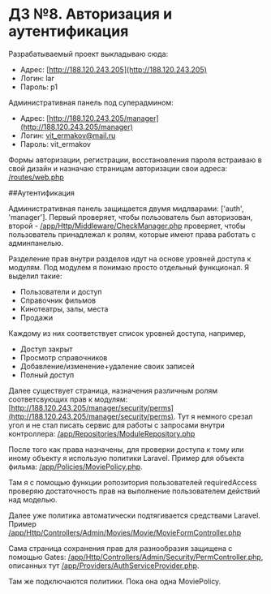 # Д3 №8.  Авторизация и аутентификация

Разрабатываемый проект выкладываю сюда:

* Адрес: [http://188.120.243.205](http://188.120.243.205)
* Логин: lar
* Пароль: p1

Административная панель под суперадмином:
 
* Адрес: [http://188.120.243.205/manager](http://188.120.243.205/manager)
* Логин: vit_ermakov@mail.ru
* Пароль: vit_ermakov

Формы авторизации, регистрации, восстановления пароля встраиваю 
в свой дизайн и назначаю страницам авторизации свои адреса:  
[/routes/web.php](https://github.com/otusteamedu/Laravel/blob/VYermakov/hw8/routes/web.php)

##Аутентификация

Административная панель защищается двумя мидлварами: ['auth', 'manager'].
Первый проверяет, чтобы пользователь был авторизован, второй - 
[/app/Http/Middleware/CheckManager.php](https://github.com/otusteamedu/Laravel/blob/VYermakov/hw8/app/Http/Middleware/CheckManager.php)
проверяет, чтобы пользователь принадлежал к ролям, которые имеют права 
работать с админпанелью.

Разделение прав внутри разделов идут на основе уровней доступа к модулям.
Под модулем я понимаю просто отдельный функционал. Я выделил такие:

* Пользователи и доступ
* Справочник фильмов
* Кинотеатры, залы, места
* Продажи

Каждому из них соответствует список уровней доступа, например,

* Доступ закрыт
* Просмотр справочников
* Добавление/изменение+удаление своих записей
* Полный доступ

Далее существует страница, назначения различным ролям соответсвующих
прав к модулям: 
[http://188.120.243.205/manager/security/perms](http://188.120.243.205/manager/security/perms).
Тут я немного срезал угол и не стал писать сервис для работы с запросами 
внутри контроллера: [/app/Repositories/ModuleRepository.php](https://github.com/otusteamedu/Laravel/blob/VYermakov/hw8/app/Repositories/ModuleRepository.php)

После того как права назначены, для проверки доступа к тому или иному
объекту я использую политики Laravel. Пример для объекта фильма: 
[/app/Policies/MoviePolicy.php](https://github.com/otusteamedu/Laravel/blob/VYermakov/hw8/app/Policies/MoviePolicy.php).

Там я с помощью функции ропозитория пользователей requiredAccess проверяю 
достаточность прав на выполнение пользователем действий над моделью.

Далее уже политика автоматически подтягивается средствами Laravel. 
Пример [/app/Http/Controllers/Admin/Movies/Movie/MovieFormController.php](https://github.com/otusteamedu/Laravel/blob/VYermakov/hw8/app/Http/Controllers/Admin/Movies/Movie/MovieFormController.php)

Сама страница сохранения прав для разнообразия защищена с помощью Gates:
[/app/Http/Controllers/Admin/Security/PermController.php](https://github.com/otusteamedu/Laravel/blob/VYermakov/hw8/app/Http/Controllers/Admin/Security/PermController.php), описанных тут
[/app/Providers/AuthServiceProvider.php](https://github.com/otusteamedu/Laravel/blob/VYermakov/hw8/app/Providers/AuthServiceProvider.php). 

Там же подключаются политики. Пока она одна MoviePolicy.
